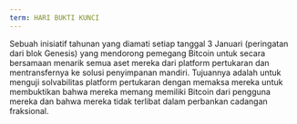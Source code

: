 ```yaml
---
term: HARI BUKTI KUNCI
---
```


Sebuah inisiatif tahunan yang diamati setiap tanggal 3 Januari (peringatan dari blok Genesis) yang mendorong pemegang Bitcoin untuk secara bersamaan menarik semua aset mereka dari platform pertukaran dan mentransfernya ke solusi penyimpanan mandiri. Tujuannya adalah untuk menguji solvabilitas platform pertukaran dengan memaksa mereka untuk membuktikan bahwa mereka memang memiliki Bitcoin dari pengguna mereka dan bahwa mereka tidak terlibat dalam perbankan cadangan fraksional.